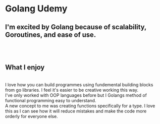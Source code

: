 <h1>Golang Udemy</h1>
<h2>I'm excited by Golang because of scalability, Goroutines, and ease of use.</h2>
<br/>
<br/>
<h2>What I enjoy</h2>
<br/>
I love how you can build programmes using fundemental building blocks from go libraries. I feel it's easier to be creative working this way.<br/>
I've only worked with OOP languages before but I Golangs method of functional programming easy to understand.<br/>
A new concept to me was creating functions specifically for a type. I love this as I can see how it will reduce mistakes and make the code more orderly for everyone else.
